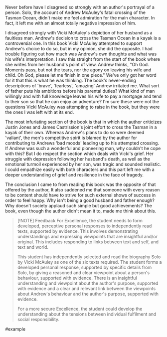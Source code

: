 Never before have I disagreed so strongly with an author's portrayal of a person. Solo, the account of Andrew McAuley's fatal crossing of the Tasman Ocean, didn't make me feel admiration for the main character. In fact, it left me with an almost totally negative impression of him. 

I disagreed strongly with Vicki McAuley's depiction of her husband as a faultless man. Andrew's decision to cross the Tasman Ocean in a kayak is a controversial one. In this book Vicki McAuley attempted to support Andrew's choice to do so, but in my opinion, she did the opposite. I had trouble figuring out how much was Andrew's own thoughts and what was his wife's interpretation. I saw this straight from the start of the book where she writes from her husband's point of view. Andrew thinks, "Oh God. Moments pass, but not the tears, nor the agony on leaving his wife and child. Oh God, please let me finish in one piece." We've only got her word for it that this is what he was thinking. The book's never-ending descriptions of 'brave', 'fearless', 'amazing' Andrew irritated me. What sort of father puts his ambitions before his parental duties? What kind of man willingly and with full knowledge leaves his wife to pay a mortgage and tend to their son so that he can enjoy an adventure? I'm sure these were not the questions Vicki McAuley was attempting to raise in the book, but they were the ones I was left with at its end. 

The most infuriating section of the book is that in which the author criticizes Justin Jones and James Castrission's joint effort to cross the Tasman in a kayak of their own. Whereas Andrew's plans to do so were deemed 'valiant', the men's competitive spirit is blamed by the author for contributing to Andrews 'bad moods' leading up to his attempted crossing. If Andrew was such a wonderful and pioneering man, why couldn't he cope with this? But I do respect the section which deals with Vicki's grief. Her struggle with depression following her husband's death, as well as the emotional turmoil experienced by her son, was tragic and sounded realistic. I could empathize easily with both characters and this part left me with a deeper understanding of grief and resilience in the face of tragedy. 

The conclusion I came to from reading this book was the opposite of that offered by the author, It also saddened me that someone with every reason to be content should have to strive for such external shows of success in order to feel happy. Why isn't being a good husband and father enough? Why doesn't society applaud such simple but good achievements? The book, even though the author didn't mean it to, made me think about this.


> [!NOTE] Feedback
> For Excellence, the student needs to form developed, perceptive personal responses to independently read texts, supported by evidence. This involves demonstrating understandings and expressing viewpoints that are insightful and/or original. This includes responding to links between text and self, and text and world. 
> 
> This student has independently selected and read the biography Solo by Vicki McAuley as one of the six texts required. The student forms a developed personal response, supported by specific details from Solo, by giving a reasoned and clear viewpoint about a person's behaviour, supported with evidence. There is an insightful understanding and viewpoint about the author's purpose, supported with evidence and a clear and relevant link between the viewpoints about Andrew's behaviour and the author's purpose, supported with evidence.
> 
> For a more secure Excellence, the student could develop the understanding about the tensions between individual fulfilment and social responsibility.


#example
